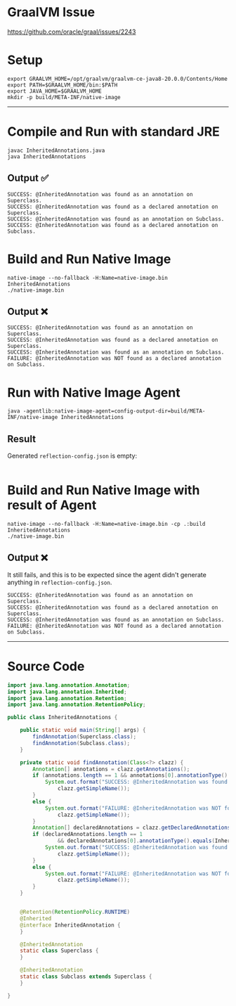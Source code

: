 # GraalVM Issue

https://github.com/oracle/graal/issues/2243

# Setup

```shell
export GRAALVM_HOME=/opt/graalvm/graalvm-ce-java8-20.0.0/Contents/Home
export PATH=$GRAALVM_HOME/bin:$PATH
export JAVA_HOME=$GRAALVM_HOME
mkdir -p build/META-INF/native-image
```

----

# Compile and Run with standard JRE

```shell
javac InheritedAnnotations.java
java InheritedAnnotations
```

## Output ✅

```
SUCCESS: @InheritedAnnotation was found as an annotation on Superclass.
SUCCESS: @InheritedAnnotation was found as a declared annotation on Superclass.
SUCCESS: @InheritedAnnotation was found as an annotation on Subclass.
SUCCESS: @InheritedAnnotation was found as a declared annotation on Subclass.
```

# Build and Run Native Image

```shell
native-image --no-fallback -H:Name=native-image.bin InheritedAnnotations
./native-image.bin
```

## Output ❌

```
SUCCESS: @InheritedAnnotation was found as an annotation on Superclass.
SUCCESS: @InheritedAnnotation was found as a declared annotation on Superclass.
SUCCESS: @InheritedAnnotation was found as an annotation on Subclass.
FAILURE: @InheritedAnnotation was NOT found as a declared annotation on Subclass.
```

# Run with Native Image Agent

```shell
java -agentlib:native-image-agent=config-output-dir=build/META-INF/native-image InheritedAnnotations
```

## Result

Generated `reflection-config.json` is empty:

```json
```

# Build and Run Native Image with result of Agent

```shell
native-image --no-fallback -H:Name=native-image.bin -cp .:build InheritedAnnotations
./native-image.bin
```

## Output ❌

It still fails, and this is to be expected since the agent didn't generate anything
in `reflection-config.json`.

```
SUCCESS: @InheritedAnnotation was found as an annotation on Superclass.
SUCCESS: @InheritedAnnotation was found as a declared annotation on Superclass.
SUCCESS: @InheritedAnnotation was found as an annotation on Subclass.
FAILURE: @InheritedAnnotation was NOT found as a declared annotation on Subclass.
```

----

# Source Code

```java
import java.lang.annotation.Annotation;
import java.lang.annotation.Inherited;
import java.lang.annotation.Retention;
import java.lang.annotation.RetentionPolicy;

public class InheritedAnnotations {

	public static void main(String[] args) {
		findAnnotation(Superclass.class);
		findAnnotation(Subclass.class);
	}

	private static void findAnnotation(Class<?> clazz) {
		Annotation[] annotations = clazz.getAnnotations();
		if (annotations.length == 1 && annotations[0].annotationType().equals(InheritedAnnotation.class)) {
			System.out.format("SUCCESS: @InheritedAnnotation was found as an annotation on %s.%n",
				clazz.getSimpleName());
		}
		else {
			System.out.format("FAILURE: @InheritedAnnotation was NOT found as an annotation on %s.%n",
				clazz.getSimpleName());
		}
		Annotation[] declaredAnnotations = clazz.getDeclaredAnnotations();
		if (declaredAnnotations.length == 1
				&& declaredAnnotations[0].annotationType().equals(InheritedAnnotation.class)) {
			System.out.format("SUCCESS: @InheritedAnnotation was found as a declared annotation on %s.%n",
				clazz.getSimpleName());
		}
		else {
			System.out.format("FAILURE: @InheritedAnnotation was NOT found as a declared annotation on %s.%n",
				clazz.getSimpleName());
		}
	}


	@Retention(RetentionPolicy.RUNTIME)
	@Inherited
	@interface InheritedAnnotation {
	}

	@InheritedAnnotation
	static class Superclass {
	}

	@InheritedAnnotation
	static class Subclass extends Superclass {
	}

}
```
